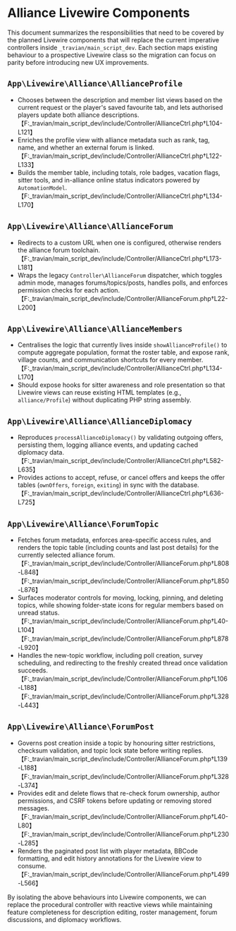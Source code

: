 # Alliance Livewire Components

This document summarizes the responsibilities that need to be covered by the planned Livewire components that will replace the current imperative controllers inside `_travian/main_script_dev`. Each section maps existing behaviour to a prospective Livewire class so the migration can focus on parity before introducing new UX improvements.

## `App\Livewire\Alliance\AllianceProfile`
* Chooses between the description and member list views based on the current request or the player's saved favourite tab, and lets authorised players update both alliance descriptions. 【F:_travian/main_script_dev/include/Controller/AllianceCtrl.php†L104-L121】
* Enriches the profile view with alliance metadata such as rank, tag, name, and whether an external forum is linked. 【F:_travian/main_script_dev/include/Controller/AllianceCtrl.php†L122-L133】
* Builds the member table, including totals, role badges, vacation flags, sitter tools, and in-alliance online status indicators powered by `AutomationModel`. 【F:_travian/main_script_dev/include/Controller/AllianceCtrl.php†L134-L170】

## `App\Livewire\Alliance\AllianceForum`
* Redirects to a custom URL when one is configured, otherwise renders the alliance forum toolchain. 【F:_travian/main_script_dev/include/Controller/AllianceCtrl.php†L173-L181】
* Wraps the legacy `Controller\AllianceForum` dispatcher, which toggles admin mode, manages forums/topics/posts, handles polls, and enforces permission checks for each action. 【F:_travian/main_script_dev/include/Controller/AllianceForum.php†L22-L200】

## `App\Livewire\Alliance\AllianceMembers`
* Centralises the logic that currently lives inside `showAllianceProfile()` to compute aggregate population, format the roster table, and expose rank, village counts, and communication shortcuts for every member. 【F:_travian/main_script_dev/include/Controller/AllianceCtrl.php†L134-L170】
* Should expose hooks for sitter awareness and role presentation so that Livewire views can reuse existing HTML templates (e.g., `alliance/Profile`) without duplicating PHP string assembly.

## `App\Livewire\Alliance\AllianceDiplomacy`
* Reproduces `processAllianceDiplomacy()` by validating outgoing offers, persisting them, logging alliance events, and updating cached diplomacy data. 【F:_travian/main_script_dev/include/Controller/AllianceCtrl.php†L582-L635】
* Provides actions to accept, refuse, or cancel offers and keeps the offer tables (`ownOffers`, `foreign`, `exiting`) in sync with the database. 【F:_travian/main_script_dev/include/Controller/AllianceCtrl.php†L636-L725】

## `App\Livewire\Alliance\ForumTopic`
* Fetches forum metadata, enforces area-specific access rules, and renders the topic table (including counts and last post details) for the currently selected alliance forum. 【F:_travian/main_script_dev/include/Controller/AllianceForum.php†L808-L848】【F:_travian/main_script_dev/include/Controller/AllianceForum.php†L850-L876】
* Surfaces moderator controls for moving, locking, pinning, and deleting topics, while showing folder-state icons for regular members based on unread status. 【F:_travian/main_script_dev/include/Controller/AllianceForum.php†L40-L104】【F:_travian/main_script_dev/include/Controller/AllianceForum.php†L878-L920】
* Handles the new-topic workflow, including poll creation, survey scheduling, and redirecting to the freshly created thread once validation succeeds. 【F:_travian/main_script_dev/include/Controller/AllianceForum.php†L106-L188】【F:_travian/main_script_dev/include/Controller/AllianceForum.php†L328-L443】

## `App\Livewire\Alliance\ForumPost`
* Governs post creation inside a topic by honouring sitter restrictions, checksum validation, and topic lock state before writing replies. 【F:_travian/main_script_dev/include/Controller/AllianceForum.php†L139-L188】【F:_travian/main_script_dev/include/Controller/AllianceForum.php†L328-L374】
* Provides edit and delete flows that re-check forum ownership, author permissions, and CSRF tokens before updating or removing stored messages. 【F:_travian/main_script_dev/include/Controller/AllianceForum.php†L40-L80】【F:_travian/main_script_dev/include/Controller/AllianceForum.php†L230-L285】
* Renders the paginated post list with player metadata, BBCode formatting, and edit history annotations for the Livewire view to consume. 【F:_travian/main_script_dev/include/Controller/AllianceForum.php†L499-L566】

By isolating the above behaviours into Livewire components, we can replace the procedural controller with reactive views while maintaining feature completeness for description editing, roster management, forum discussions, and diplomacy workflows.
